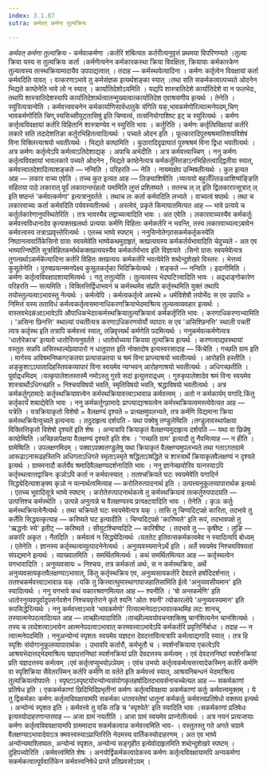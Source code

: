 ```yaml
---
index: 3.1.87
sutra: कर्मवत् कर्मणा तुल्यक्रियः

---
```

_कर्मवत् कर्मणा तुल्यक्रियः_ - कर्मवत्कर्मणा ।कर्तरि श॑बित्यतः कर्तरीत्यनुवृत्तं प्रथमया विपरिणम्यते ।तुल्या क्रिया यस्य स तुल्यक्रियः कर्ता ।कर्मणे॑त्यनेन कर्मकारकस्था क्रिया विवक्षिता, क्रियायाः कर्मकारकेण तुल्यत्वस्य तत्स्थक्रियामादायैव उपपाद्यत्वात् । तदाह —  कर्मस्थयेत्यादिना । कर्मणः कर्तृत्वेन विवक्षायां कर्ता कर्मवदिति यावत् । वत्करणाऽभावे तु कर्मसंज्ञक इत्यर्थशङ्का स्यात् ।तथा सति सकर्मकत्वात्पच्यते ओदनेन भिद्यते काष्ठेनेति भावे लो न स्यात् । कार्यातिदेशोऽयमिति । यद्यपि शास्त्रातिदेशे कार्यातिदेशे वा न फलभेदः, तथापि शास्त्रातिदेशस्यापि कार्यातिदेशार्थत्वातन्मुख्यत्वात्कार्यातिदेश एवाश्रयणीय इत्यर्थः । तेनेति ।स्यु॑रित्यत्रान्वेति । कर्मवत्त्ववचनेन कर्मकार्याणिसार्वधातुके य॑गिति यक्,भावकर्मणो॑रित्यात्मनेपदम्,चिण् भावकर्मणो॑रिति चिण्,स्यसिच्सीयुट्तासिषु॑ इति चिण्वत्त्वं, तत्संनियोगाशिष्ट इट् च स्युरित्यर्थः । कर्मणः कर्त्तृत्वविवक्षायां कर्तरि विहितानि शास्त्राण्येव न स्युरिति भावः । कर्तुरिति । कर्मणः कर्तृत्विविक्षायां कर्तरि लकारे सति तदादेशतिङा कर्तुरभिहितत्वादित्यर्थः । पच्यते ओदन इति । फूत्कारादिपुरुषश्रमातिशयविशेषं विना विक्लित्त्याश्रयो भवतीत्यर्थः । भिद्यते काष्ठमिति । कुठारादिदृढाघातं पुरुषश्रमं विना द्विधा भवतीत्यर्थः । अत्र कर्मणः कर्तृत्वेऽपि कर्मत्वाऽतिदेशाद्यक् । अपाचि अभेदीति । अत्र कर्मवत्त्वाच्चिण् । ननु कर्मणः कर्तृत्वविवक्षायां भावलकारे पच्यते ओदनेन , भिद्यते काष्ठेनेत्यत्र कर्मकर्तुस्तिङाऽनभिहितत्वाद्द्वितीया स्यात्, कर्मवत्त्वातदेशादित्याशङ्कते —  नन्विति । परिहरति —  नेति । नायमाक्षेप उन्मिषतीत्यर्थः । कुत इत्यत आह —  लकार वाच्य एवेति । तच्च कुत इत्यत आह —  लिङ्याशिषीति ।व्यत्ययो बहुलँल्लिडआशिष्य॑ङ्ङिति संहितया पाठे लकारात् पूर्वं लकारान्तरंहलो यमा॑मिति लुप्तं प्रश्लिष्यते । ततस्च ल् ल् इति द्विलकारात्सूत्रात् ल् इति षष्ठन्तं 'कर्मवत्कर्मणा' इत्यत्रानुवर्तते । तथाच लः कर्ता कर्मवदिति लभ्यते । वाच्यत्वं षष्ठर्थः । तथा च लकारवाच्यः कर्ता कर्मवदिति पर्यवस्यतीत्यर्थः । अस्त्वेवं, प्रकृते किमायातमित्यत आह —  भावे प्रत्यये च कर्तुर्लकारेणानुपस्थितेरिति । तत्र भावस्यैव तद्वाच्यत्वादिति भावः । अत एवेति । लकारवाच्यस्यैव कर्मकर्तुः कर्मवत्त्वविधानादेव कृत्यक्तखलर्थाः प्रत्ययाः कर्मणि विहिताः कर्मकर्तरि न भवन्ति, तस्य लकारवाच्यत्वऽबावेन कर्मवत्त्वस्य तत्राऽप्रवृत्त्तेरित्यर्थः । एतच्च भाष्ये स्पष्टम् । ननुसिनोतेग्र्रासकर्मकर्तृकस्ये॑ति निष्ठानत्ववार्तिकेसिनो ग्रासः स्वयमेवे॑ति भाष्येकथमुदाहृतं, क्तप्रत्ययस्य कर्मकर्तर्यभावादिति चेदुच्यते - अत एव भाष्यात्निष्ठे॑ति सूत्रविहितकर्मार्थकक्तप्रत्ययस्यैव कर्मकर्तर्यभाव इति विज्ञायते ।सिनो ग्रासः स्वयमेवे॑त्यत्र तुगत्यर्थाऽकर्मके॑त्यादिना कर्तरि विहितः क्तप्रत्ययः कर्मकर्तरि भवत्येवेति शब्देन्दुशेखरे विस्तरः । भेत्तव्यं कुसूलेनेति । पुरुषप्रयत्नमनपेक्ष्य कुसूलकर्तृका भिदिक्रियेत्यर्थः । शङ्कते —  नन्विति । इदानीमिति । कर्मणः कर्तृत्वविवक्षादशायामित्यर्थः । नतु तत्तुल्येति । तुल्यत्वस्य भेदघटित्त्वादिति भावः । अद्र्धाङ्गोकारेण परिहरति —  सत्यमिति । विक्लित्तिर्द्विधाभवनं च कर्मस्थमेव संप्रति कर्तृस्थमिति युक्तं तथापि तयोस्तुल्यत्वाऽभावस्तु नेत्यर्थः । कर्मत्वेपि । कर्मत्वकर्तृत्वे अवस्थे = धर्मविशेषौ तयोर्भेदः स एव उपाधिः = निमित्तं यस्य तताविधं कर्मत्वकर्तृत्वसमानाधिकरणक्रियाभेदमाश्रित्य तुल्यत्वव्यवहार इत्यर्थः । वास्तवभेद#आऽभावेऽपि औपाधिकभेदात्कर्मस्थक्रियातुल्यक्रियत्वं कर्मकर्तृरिति भावः । करणाधिकरणाभ्यामिति । 'असिना छिनत्ति' स्थाल्यां पचती॑त्यत्र करणाऽधिकरणयोर्यो व्यापारः स एव 'असिश्छिनत्ति' स्थाली पचती॑ त्यत्र कर्तृस्थ इति तत्रापि कर्मवत्त्वं स्यात्, तन्निवृत्त्यर्थं कर्मणेति पदमित्यर्थः । ननुकर्मवत्कर्मणे॑त्यत्र 'धातोरेकाच' इत्यतो धातोरित्यनुवर्तते । धातोर्वाच्यया क्रियया तुल्यक्रिय इत्यर्थः । करणत्वाद्यवस्थायां वस्तुतः सन्नपि असिस्थाल्योव्र्यापारो न धातूपात्त इति नोक्तदोष इत्यस्वरसादाह —  किंचेति । गच्छति ग्राम इति । मार्गस्य अविषमनिष्कण्टकतया प्रत्यासन्नतया च श्रमं विना प्राप्त्याश्रयो भवतीत्यर्थः । आरोहति हस्तीति । अङ्कुशाऽ‌ऽघातादिहस्तिपकव्यापारं विना स्वयमेव न्यग्भवन् आरोहणाश्रयो भवतीत्यर्थः । अधिगच्छतीति । पूर्वाद्र्धमिदम् ।यत्कृपालेशतस्तस्मै नमोऽस्तु गुरवे सदा॑ इत्युत्तराद्र्धम् । गुरुकृपालेशादेव श्रमं विना स्वयमेव शास्त्रार्थोऽधिगच्छति = निश्चयविषयो भवति, स्मृतिविषयो भवति, श्रद्धाविषयो भवतीत्यर्थः । अत्र कर्मकर्तुग्र्रामादेः कर्तृस्थक्रियावत्त्वेन कर्मस्थक्रियावत्त्वाऽभावान्न कर्मवत्त्वम् । अतो न कर्मकार्यम् यगादि.किंतु कर्तृकार्यं शबाद्येवेति भावः । ननु कर्मकर्तुग्र्रामादेः प्राप्त्याद्याश्रयत्वेन कर्मस्थक्रियत्वमस्त्येवेत्यत आह —  यत्रेति । यत्रक्रियाकृतो विशेषो = वैलक्षण्यं दृश्यते = प्रत्यक्षमुपलभ्यते, तत्र कर्मणि विद्यमाना क्रिया कर्मस्थक्रियेत्युच्यते इत्यन्वयः । तदुदाहृत्य दर्शयति - यथा पक्वेषु तण्डुलेष्विति ।तण्डुलावस्थापेक्षया विक्लित्तिकृतो विशेषो दृश्यते॑ इति शेषः । अन्यत्रापि क्रियाकृतं वैलक्षण्यमुदाहृत्य दर्शयति —  यथा वा छिन्नेषु काष्ठेष्विति ।अच्छिन्नापेक्षया वैलक्षण्यं दृश्यते॑ इति शेषः । 'गच्छति ग्राम' इत्यादौ तु नैवमित्याह —  न हीति । ग्रामेष्विति । उपलक्षणमिदम् । पक्वाऽपक्वतण्डुलेषु यथा क्रियाकृतं वैलक्षण्यमुपलभ्यते तथा गताऽगतग्रामे आरूढाऽनारूढहस्तिनि अधिगताऽधिगते स्मृताऽस्मृते श्रद्धिताऽश्रद्धिते च शास्त्रार्थे क्रियाकृतवैलक्षण्यं न दृश्यते इत्यर्थः । ग्राममनादौ कर्तर्येव श्रमादिवैलक्षण्यदर्शनादिति भावः । ननु ज्ञानेच्छयोरिव यत्नस्याऽपि कर्तृस्थत्वात्तद्वाचिनः कृञोऽपि कर्ता न कर्मवत्स्यात् । ततश्चक्रियते घटः स्वयमेवे॑ति यगादिर्न सिद्ध्येदित्याशङ्क्य कृञो न यत्नार्थत्वमित्याह —  करोतिरुत्पादनार्थ इति । उत्पत्त्यनुकूलव्यापारार्थक इत्यर्थः । एतच्च भूवादिसूत्रे भाष्ये स्पष्टम् । करोतेरुत्पादनार्थकत्वे तु कर्मस्थक्रियत्वं तत्कर्तुरुपपादयति —  उत्पत्तिश्च कर्मस्थेति । उत्पन्ने अनुत्पन्ने च वैलक्षण्यस्य प्रत्यक्ष्टवादिति भावः । तेनेति । कृञः कर्तुः कर्मस्थक्रियत्वेनैत्यर्थः । तथा चक्रियते घटः स्वयमेवे॑त्यत्र यक् । तासि तु चिण्वदिट्पक्षे कारिता, तदभावे तु कर्तेति सिद्धवत्कृत्याह — करिष्यते घट इत्यादीति । चिण्वदिट्पक्षे 'कारिष्यते' इति रूपं, तदभावपक्षे तु 'ऋद्धनोः स्ये' इतीट् — करिष्यते । सीयुटश्चिण्वदिटि — कारिषीष्ट । तदभावे तु  — कृषीष्ट । लुङि —  अकारि अकृत । नैतदिति । कर्मवत्वं न सिद्ध्येदित्यर्थः ।यततेट इतिवत्सकर्मकत्वमेव न स्यादित्यपि बोध्यम् । एतेनेति । ज्ञानस्य कर्तृस्थत्वव्युत्पादनेनेत्यर्थः । अनुव्यवस्यमानेऽर्थे इति । अर्ते स्वयमेव निश्चयविषयतां संपद्यमाने इत्यर्थः । व्याख्यातमिति । समर्थितमित्यर्थः । कथं समर्थितमित्यत आह —  कर्तृस्थत्वेन यगभावादिति । अनुव्यवसायः = निश्चयः, तत्र कर्मकर्ता अर्थः, स न कर्मस्थक्रियः, अर्थे अनुव्यवसायकृतवैलक्षण्याऽभावात्, किंतु कर्तृस्थक्रिय एव, अनुव्यसायकर्तरि देवदत्ते हर्षादिदर्शनात् । ततश्चकर्मवत्त्वाऽभावान्न यक् ।यकि तु कित्त्वात्घुमास्थागापाजहातिसा॑मिति ईत्वे 'अनुव्यवसीयमान' इति स्यादित्यर्थः । ननु यगभावे कथं यकारश्रवणमित्यत आह —  श्यनीति । 'षो अन्तकर्मणि' इति धातोरनुव्यवपूर्वादुपसर्गवशेन निश्चयवृत्तेराने कृते श्यनि 'ओतः श्यनी' त्योकारलोपे 'अनुव्यवस्यमान' इति रूपसिद्धेरित्यर्थः । ननु कर्मवत्त्वाऽभावे 'भावकर्मणो' रित्यात्मनेपदाऽभावात्कथमिह लटः शानच्, तस्यात्मनेपदत्वादित्यत आह —  ताच्छील्यादाविति ।ताच्छील्यवयोवचनशक्तिषु चान॑शित्यनेन चानशित्यर्थः । तस्य च लादेशत्वाऽभावेन आत्मनेपदत्वाऽभावात् करमवत्त्वाऽभावेऽपि कर्मकर्तरि प्रवृत्तिर्निर्बाधा । तदाह —  न त्वात्मनेपदमिति । ननुअन्योन्यं स्पृशतः स्वयमेव यज्ञदत्त देवदत्ता॑वित्यत्रापि कर्मत्वाद्यगादि स्यात् । तत्र हि स्पृशिः संयोगानुकूलव्यापारार्थकः । उभावपि कर्तारौ, कर्मभूतौ च । स्पर्शनक्रियाया एकत्वेऽपि आश्रयभेदात्तद्भेदमाश्रित्य यज्ञदत्तनिष्ठां स्पर्शनक्रियां प्रति देवदत्तस्य कर्मत्वम् । एवं देवदत्तनिष्ठां स्पर्शनक्रियां प्रति यज्ञदत्तस्य कर्मत्वम् ।एवं कर्तृत्वप्युभयोज्र्ञेयम् । एवंच उभयोः कर्तृत्वकर्मत्वसत्त्वादेकस्मिन् कर्तरि कर्मणि वा स्पृशिक्रिया सैवेतरस्मिन् कर्तरि कर्मणि वा वर्तते इति कर्मवत्त्वं स्यात्, आश्रयनिबन्धनं भेदमाश्रित्य तुल्यक्रियत्वोपपत्तेः । स्पृष्टाऽस्पृष्टयोरन्योन्यसंयोगकृतहर्षादितदभावर्सनाचच्चेत्यत आह —  सकर्मकाणां प्रतिषेध इति । एककर्मकाणां छिदिभिदिप्रभृतीनां कर्मणः कर्तृत्वविवक्षया अकर्मकाणां कर्तुः कर्मवत्त्वमुक्तम् । ये तु द्विकर्मकाः कर्मणः कर्तृत्वविवक्षायामपि सकर्मका धातवस्तेषां धातूनां कर्मकर्तुः कर्मवत्त्वप्रतिषेधो वक्तव्य इत्यर्थः । अन्योन्यं स्पृशत इति । कर्मवत्त्वे तु यकि तङि च 'स्पृश्येते' इति स्यादिति भावः ।सकर्मकाणां प्रतिषेधः इत्यस्योदाहरणान्तरमाह —  अजा ग्रामं नयतीति । अजा ग्रामं स्वयमेव प्राप्नोतीत्यर्थः । अत्र नयनं प्रत्यजायाः कर्मणः कर्तृत्वविववक्षायामपि ग्राममादाय सकर्मकत्वान्न कर्मवत्त्वमिति भाव- । वस्तुतस्तु गते अगते चग्रामे वैलक्षण्याऽभावादेवाऽत्र क्मवत्त्वस्याऽप्राप्तिरिति नेदमस्य वार्तिकस्योदाहरणम् । अत एव भाष्ये अन्योन्यमाश्लिष्यतः, अन्योन्यं स्पृशतः, अन्योन्यं सङ्गृहीत इत्येवोदाहृतमिति शब्देन्दुशेखरे स्पष्टम् । दुहिपच्योरिति ।कर्मवत्त्व॑मिति शेषः । अनयोर्द्विकर्मकत्वादेकस्य कर्मणः कर्तृत्वविवक्षायामपि अन्यकर्मणा सकर्मकत्वात्पूर्ववार्तिकेन कर्मवत्त्वनिषेधे प्राप्ते प्रतिप्रवसोऽयम् ।